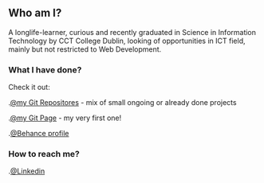 ## Who am I?

A longlife-learner, curious and recently graduated in Science in Information Technology by CCT College Dublin, looking of opportunities in ICT field, mainly but not restricted to Web Development.

### What I have done?

Check it out: 

.[@my Git Repositores](https://github.com/jennifer-magpantay) - mix of small ongoing or already done projects

.[@my Git Page](https://jennifer-magpantay.github.io/OpenApp_Bootstrap/) - my very first one!

.[@Behance profile](https://www.behance.net/jennifer_magpantay)


### How to reach me?

.[@Linkedin](https://www.linkedin.com/in/jennifermagpantay/)
 


